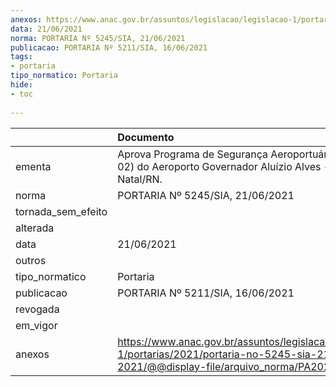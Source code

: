 ```yaml
---
anexos: https://www.anac.gov.br/assuntos/legislacao/legislacao-1/portarias/2021/portaria-no-5245-sia-21-06-2021/@@display-file/arquivo_norma/PA2021-5245.pdf
data: 21/06/2021
norma: PORTARIA Nº 5245/SIA, 21/06/2021
publicacao: PORTARIA Nº 5211/SIA, 16/06/2021
tags:
- portaria
tipo_normatico: Portaria
hide: 
- toc 
 
---
```


|                    | Documento                                                                                                                                            |
|:-------------------|:-----------------------------------------------------------------------------------------------------------------------------------------------------|
| ementa             | Aprova Programa de Segurança Aeroportuária (Revisão 02) do Aeroporto Governador Aluízio Alves - SBSG, em Natal/RN.                                   |
| norma              | PORTARIA Nº 5245/SIA, 21/06/2021                                                                                                                     |
| tornada_sem_efeito |                                                                                                                                                      |
| alterada           |                                                                                                                                                      |
| data               | 21/06/2021                                                                                                                                           |
| outros             |                                                                                                                                                      |
| tipo_normatico     | Portaria                                                                                                                                             |
| publicacao         | PORTARIA Nº 5211/SIA, 16/06/2021                                                                                                                     |
| revogada           |                                                                                                                                                      |
| em_vigor           |                                                                                                                                                      |
| anexos             | https://www.anac.gov.br/assuntos/legislacao/legislacao-1/portarias/2021/portaria-no-5245-sia-21-06-2021/@@display-file/arquivo_norma/PA2021-5245.pdf |